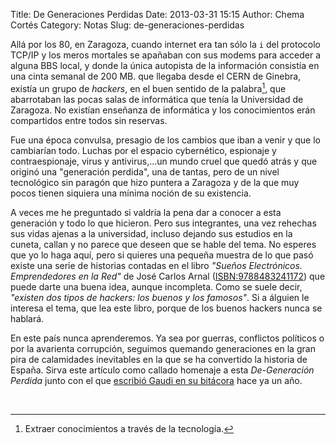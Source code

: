 Title: De Generaciones Perdidas
Date: 2013-03-31 15:15
Author: Chema Cortés
Category: Notas
Slug: de-generaciones-perdidas

Allá por los 80, en Zaragoza, cuando internet era tan sólo la `i` del
protocolo TCP/IP y los meros mortales se apañaban con sus modems para
acceder a alguna BBS local, y donde la única autopista de la información
consistía en una cinta semanal de 200 MB. que llegaba desde el CERN de
Ginebra, existía un grupo de *hackers*, en el buen sentido de la
palabra[^1], que abarrotaban las pocas salas de informática que tenía
la Universidad de Zaragoza. No existían enseñanza de informática y los
conocimientos erán compartidos entre todos sin reservas.

Fue una época convulsa, presagio de los cambios que iban a venir y que
lo cambiarían todo. Luchas por el espacio cybernético, espionaje y
contraespionaje, virus y antivirus,...un mundo cruel que quedó atrás y
que originó una "generación perdida", una de tantas, pero de un nivel
tecnológico sin paragón que hizo puntera a Zaragoza y de la que muy
pocos tienen siquiera una mínima noción de su existencia.

A veces me he preguntado si valdría la pena dar a conocer a esta
generación y todo lo que hicieron. Pero sus integrantes, una vez
rehechas sus vidas ajenas a la universidad, incluso dejando sus estudios
en la cuneta, callan y no parece que deseen que se hable del tema. No
esperes que yo lo haga aquí, pero si quieres una pequeña muestra de lo
que pasó existe una serie de historias contadas en el libro *"Sueños
Electrónicos. Emprendedores en la Red"* de José Carlos Arnal ([ISBN:9788483241172][2]) que puede darte una buena idea, aunque incompleta.
Como se suele decir, *"existen dos tipos de hackers: los buenos y los
famosos"*. Si a álguien le interesa el tema, que lea este libro, porque
de los buenos hackers nunca se hablará.

En este país nunca aprenderemos. Ya sea por guerras, conflictos
políticos o por la avarienta corrupción, seguimos quemando generaciones
en la gran pira de calamidades inevitables en la que se ha convertido la
historia de España. Sirva este artículo como callado homenaje a esta
*De-Generación Perdida* junto con el que [escribió Gaudi en su bitácora][1] hace ya un año.

[1]: http://qlio.blogspot.com.es/2012/01/jakers-finales-de-los-80s-en-zaragoza.html
[2]: http://www.casadellibro.com/libro-suenos-electronicos-emprendedores-en-la-red/9788483241172/817995

[^1]: Extraer conocimientos a través de la tecnología.

 
